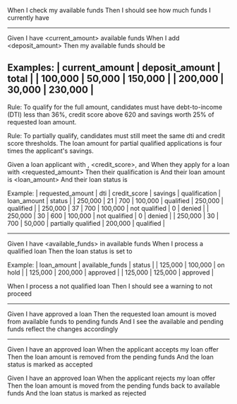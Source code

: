 

When I check my available funds
Then I should see how much funds I currently have

--------------------------------------------------
Given I have <current_amount> available funds
When I add <deposit_amount>
Then my available funds should be <total>

Examples:
| current_amount | deposit_amount |   total  |
|     100,000    |      50,000    | 150,000  |
|     200,000    |      30,000    | 230,000  |
---------------------------------------------------

Rule: To qualify for the full amount, candidates must have debt-to-income (DTI) less than 36%, credit score above 620 
and savings worth 25% of requested loan amount.

Rule: To partially qualify, candidates must still meet the same dti and credit score thresholds. 
The loan amount for partial qualified applications is four times the applicant's savings.

Given a loan applicant with <dti>, <credit_score>, and <savings>
When they apply for a loan with <requested_amount>
Then their qualification is <qualification>
And their loan amount is <loan_amount>
And their loan status is <status>

Example:
|  requested_amount  |   dti  |  credit_score  |  savings  |     qualification    |  loan_amount  |   status   |
|      250,000       |   21   |       700      | 100,000   |       qualified      |   250,000     |  qualified |
|      250,000       |   37   |       700      | 100,000   |     not qualified    |         0     |  denied    |
|      250,000       |   30   |       600      | 100,000   |     not qualified    |         0     |  denied    |
|      250,000       |   30   |       700      |  50,000   |  partially qualified |   200,000     |  qualified |

----------------------------------------------------------------------------------------------------------------

Given I have <available_funds> in available funds
When I process a qualified loan
Then the loan status is set to <status>

Example:
| loan_amount | available_funds |    status  |
|   125,000   |    100,000      |   on hold  |
|   125,000   |    200,000      |  approved  |
|   125,000   |    125,000      |  approved  |

When I process a not qualified loan
Then I should see a warning to not proceed

------------------------------------------------------------------------------------------

Given I have approved a loan
Then the requested loan amount is moved from available funds to pending funds
And I see the available and pending funds reflect the changes accordingly

----------------------------------------------------------------------------------

Given I have an approved loan
When the applicant accepts my loan offer
Then the loan amount is removed from the pending funds
And the loan status is marked as accepted

Given I have an approved loan
When the applicant rejects my loan offer
Then the loan amount is moved from the pending funds back to available funds
And the loan status is marked as rejected